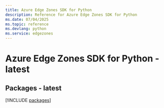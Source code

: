 ```yaml
---
title: Azure Edge Zones SDK for Python
description: Reference for Azure Edge Zones SDK for Python
ms.date: 07/04/2025
ms.topic: reference
ms.devlang: python
ms.service: edgezones
---
```

# Azure Edge Zones SDK for Python - latest
## Packages - latest
[!INCLUDE [packages](edge-zones-index.md)]